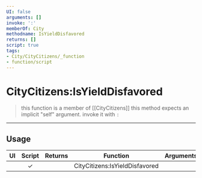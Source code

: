 ```yaml
---
UI: false
arguments: []
invoke: ':'
memberOf: City
methodname: IsYieldDisfavored
returns: []
script: true
tags:
- City/CityCitizens/_function
- function/script
---
```

# CityCitizens:IsYieldDisfavored
> this function is a member of [[CityCitizens]]
> this method expects an implicit "self" argument. invoke it with `:`
-----
## Usage
|  UI | Script | Returns | Function | Arguments |
|:---:|:------:|-------:|:--------:|:---------|
| |✓||CityCitizens:IsYieldDisfavored||
